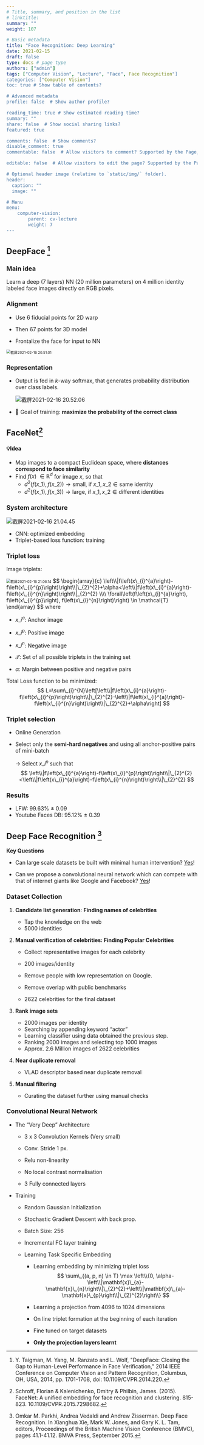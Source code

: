 ```yaml
---
# Title, summary, and position in the list
# linktitle: 
summary: ""
weight: 107

# Basic metadata
title: "Face Recognition: Deep Learning"
date: 2021-02-15
draft: false
type: docs # page type
authors: ["admin"]
tags: ["Computer Vision", "Lecture", "Face", Face Recognition"]
categories: ["Computer Vision"]
toc: true # Show table of contents?

# Advanced metadata
profile: false  # Show author profile?

reading_time: true # Show estimated reading time?
summary: ""
share: false  # Show social sharing links?
featured: true

comments: false  # Show comments?
disable_comment: true
commentable: false  # Allow visitors to comment? Supported by the Page, Post, and Docs content types.

editable: false  # Allow visitors to edit the page? Supported by the Page, Post, and Docs content types.

# Optional header image (relative to `static/img/` folder).
header:
  caption: ""
  image: ""

# Menu
menu: 
    computer-vision:
        parent: cv-lecture
        weight: 7
---
```


## DeepFace [^1]

### Main idea

Learn a deep (7 layers) NN (20 million parameters) on 4 million identity labeled face images directly on RGB pixels.

### Alignment

- Use 6 fiducial points for 2D warp
- Then 67 points for 3D model

- Frontalize the face for input to NN

<img src="https://raw.githubusercontent.com/EckoTan0804/upic-repo/master/uPic/截屏2021-02-16%2020.51.01.png" alt="截屏2021-02-16 20.51.01" style="zoom:67%;" />

### Representation

- Output is fed in $k$-way softmax, that generates probability distribution over class labels.

  ![截屏2021-02-16 20.52.06](https://raw.githubusercontent.com/EckoTan0804/upic-repo/master/uPic/截屏2021-02-16%2020.52.06.png)

- 🎯 Goal of training: **maximize the probability of the correct class**

## FaceNet[^2]

#### 💡Idea

- Map images to a compact Euclidean space, where **distances correspond to face similarity**
- Find $f(x)\ \in \mathbb{R}^d$ for image $x$, so that
  - $d^2(f(x\_1), f(x\_2)) \rightarrow \text{small}$, if $x\_1, x\_2 \in \text{same identity}$
  - $d^2(f(x\_1), f(x\_3)) \rightarrow \text{large}$, if $x\_1, x\_2 \in \text{different identities}$

### System architecture

![截屏2021-02-16 21.04.45](https://raw.githubusercontent.com/EckoTan0804/upic-repo/master/uPic/截屏2021-02-16%2021.04.45.png)

- CNN: optimized embedding
- Triplet-based loss function: training

### Triplet loss

Image triplets:

<img src="https://raw.githubusercontent.com/EckoTan0804/upic-repo/master/uPic/截屏2021-02-16%2021.06.14.png" alt="截屏2021-02-16 21.06.14" style="zoom:67%;" />
$$
\begin{array}{c}
\left\\|f\left(x\_{i}^{a}\right)-f\left(x\_{i}^{p}\right)\right\\|\_{2}^{2}+\alpha<\left\\|f\left(x\_{i}^{a}\right)-f\left(x\_{i}^{n}\right)\right\\|_{2}^{2} \\\\
\forall\left(f\left(x\_{i}^{a}\right), f\left(x\_{i}^{p}\right), f\left(x\_{i}^{n}\right)\right) \in \mathcal{T}
\end{array}
$$
where

- $x\_i^a$: Anchor image
- $x\_i^p$: Positive image
- $x\_i^n$: Negative image

- $\mathcal{T}$: Set of all possible triplets in the training set
- $\alpha$: Margin between positive and negative pairs

Total Loss function to be minimized:
$$
L=\sum\_{i}^{N}\left[\left\\|f\left(x\_{i}^{a}\right)-f\left(x\_{i}^{p}\right)\right\\|\_{2}^{2}-\left\\|f\left(x\_{i}^{a}\right)-f\left(x\_{i}^{n}\right)\right\\|\_{2}^{2}+\alpha\right]
$$

### Triplet selection

- Online Generation

- Select only the **semi-hard negatives** and using all anchor-positive pairs of mini-batch

  $\rightarrow$ Select $x\_i^n$ such that
  $$
  \left\\|f\left(x\_{i}^{a}\right)-f\left(x\_{i}^{p}\right)\right\\|\_{2}^{2}<\left\\|f\left(x\_{i}^{a}\right)-f\left(x\_{i}^{n}\right)\right\\|\_{2}^{2}
  $$

### Results

- LFW: 99.63% $\pm$ 0.09
- Youtube Faces DB: 95.12% $\pm$ 0.39



## Deep Face Recognition [^3]

**Key Questions**

- Can large scale datasets be built with minimal human intervention? [Yes](#dataset-collection)!

- Can we propose a convolutional neural network which can compete with that of internet giants like Google and Facebook? [Yes](#convolutional-neural-network)!

### Dataset Collection

1. **Candidate list generation**: **Finding names of celebrities**
   - Tap the knowledge on the web
   - 5000 identities

2. **Manual verification of celebrities: Finding Popular Celebrities**
   - Collect representative images for each celebrity 
   - 200 images/identity
   - Remove people with low representation on Google. 
   - Remove overlap with public benchmarks

   - 2622 celebrities for the final dataset
3. **Rank image sets**
   - 2000 images per identity
   - Searching by appending keyword “actor”
   - Learning classifier using data obtained the previous step. 
   - Ranking 2000 images and selecting top 1000 images 
   - Approx. 2.6 Million images of 2622 celebrities
4. **Near duplicate removal**
   - VLAD descriptor based near duplicate removal
5. **Manual filtering**
   - Curating the dataset further using manual checks

### Convolutional Neural Network

- The “Very Deep” Architecture

  - 3 x 3 Convolution Kernels (Very small) 
  - Conv. Stride 1 px.

  - Relu non-linearity

  - No local contrast normalisation
  - 3 Fully connected layers

- Training

  - Random Gaussian Initialization

  - Stochastic Gradient Descent with back prop.

  - Batch Size: 256

  - Incremental FC layer training

  - Learning Task Specific Embedding

    - Learning embedding by minimizing triplet loss
      $$
      \sum\_{(a, p, n) \in T} \max \left\\{0, \alpha-\left\\|\mathbf{x}\_{a}-\mathbf{x}\_{n}\right\\|\_{2}^{2}+\left\\|\mathbf{x}\_{a}-\mathbf{x}\_{p}\right\\|\_{2}^{2}\right\\}
      $$

    - Learning a projection from 4096 to 1024 dimensions

    - On line triplet formation at the beginning of each iteration 

    - Fine tuned on target datasets

    - **Only the projection layers learnt**

    







[^1]: Y. Taigman, M. Yang, M. Ranzato and L. Wolf, "DeepFace: Closing the Gap to Human-Level Performance in Face Verification," 2014 IEEE Conference on Computer Vision and Pattern Recognition, Columbus, OH, USA, 2014, pp. 1701-1708, doi: 10.1109/CVPR.2014.220.
[^2]: Schroff, Florian & Kalenichenko, Dmitry & Philbin, James. (2015). FaceNet: A unified embedding for face recognition and clustering. 815-823. 10.1109/CVPR.2015.7298682.
[^3]: Omkar M. Parkhi, Andrea Vedaldi and Andrew Zisserman. Deep Face Recognition. In Xianghua Xie, Mark W. Jones, and Gary K. L. Tam, editors, Proceedings of the British Machine Vision Conference (BMVC), pages 41.1-41.12. BMVA Press, September 2015.